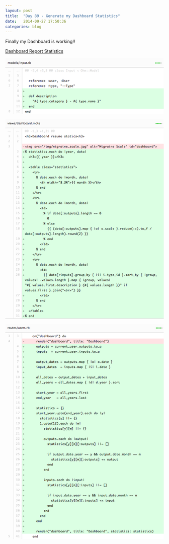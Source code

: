 ```yaml
---
layout: post
title:  "Day 89 - Generate my Dashboard Statistics"
date:   2014-09-27 17:50:36
categories: blog
---
```


Finally my Dashboard is working!!


[Dashboard Report Statistics](https://github.com/migraine-io/migraine-app/commit/e3691dde9285e81a0339fccbd4277143ee55513a)


![dashboard_model](/images/dashboard_model.jpg)

![dashboard_template](/images/dashboard_template.jpg)

![dashboard_route](/images/dashboard_route.jpg)

